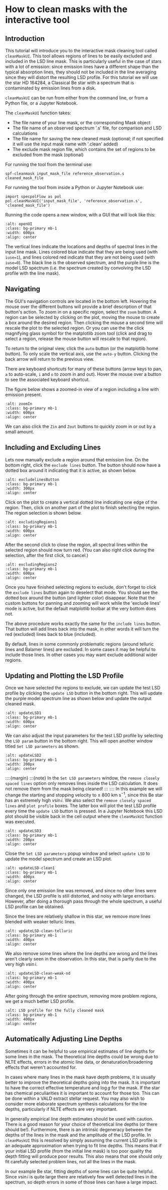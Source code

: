 # How to clean masks with the interactive tool

## Introduction

This tutorial will introduce you to the interactive mask cleaning tool called `cleanMaskUI`. This tool allows regions of lines to be easily excluded and included in the LSD line mask. This is particularly useful in the case of stars with a lot of emission: since emission lines have a different shape than the typical absorption lines, they should not be included in the line averaging since they will distort the resulting LSD profile. For this tutorial we will use the star HD 164284, a Classical Be star with a spectrum that is contaminated by emission lines from a disk. 

`cleanMaskUI` can be run from either from the command line, or from a Python file, or a Jupyter Notebook.

The `cleanMaskUI` function takes:
- The file name of your line mask, or the corresponding Mask object
- The file name of an observed spectrum '.s' file, for comparison and LSD calculations
- The file name for saving the new cleaned mask (optional; if not specified it will use the input mask name with '.clean' added)
- The exclude mask region file, which contains the set of regions to be excluded from the mask (optional)

For running the tool from the terminal use:
```
spf-cleanmask input_mask_file reference_observation.s cleaned_mask_file
```

For running the tool from inside a Python or Jupyter Notebook use:
```
import specpolFlow as pol
pol.cleanMaskUI('input_mask_file', 'reference_observation.s', 'cleaned_mask_file')
```

Running the code opens a new window, with a GUI that will look like this:
```{image} MaskUI_images/openUI.png
:alt: openUI
:class: bg-primary mb-1
:width: 600px
:align: center
```

The vertical lines indicate the locations and depths of spectral lines in the input line mask. Lines colored blue indicate that they are being used (with `iuse=1`), and lines colored red indicate that they are not being used (with `iuse=0`). The black line is the observed spectrum, and the purple line is the model LSD spectrum (i.e. the spectrum created by convolving the LSD profile with the line mask). 

## Navigating

The GUI's navigation controls are located in the bottom left. Hovering the mouse over the different buttons will provide a brief description of that button's action. To zoom in on a specific region, select the `zoom` button. 
A region can be selected by clicking on the plot, moving the mouse to create a box around the desired region. Then clicking the mouse a second time will rescale the plot to the selected region.
Or you can use the the click magnifying glass symbol for the matplotlib zoom tool (click and drag to select a region, release the mouse button will rescale to that region).

To return to the original view, click the `auto` button (or the matplotlib home button). To only scale the vertical axis, use the `auto-y` button. Clicking the back arrow will return to the previous view. 

There are keyboard shortcuts for many of these buttons (arrow keys to pan, `a` to auto-scale, `i` and `o` to zoom in and out). Hover the mouse over a button to see the associated keyboard shortcut.

The figure below shows a zoomed-in view of a region including a line with emission present. 

```{image} MaskUI_images/zoomIn.png
:alt: zoomIn
:class: bg-primary mb-1
:width: 600px
:align: center
```
We can also click the `Zin` and `Zout` buttons to quickly zoom in or out by a small amount. 

## Including and Excluding Lines

Lets now manually exclude a region around that emission line. On the bottom right, click the `exclude lines` button. The button should now have a dotted box around it indicating that it is active, as shown below. 

```{image} MaskUI_images/excludelinesButton.png
:alt: excludelinesButton
:class: bg-primary mb-1
:width: 300px
:align: center
```

Click on the plot to create a vertical dotted line indicating one edge of the region. Then, click on another part of the plot to finish selecting the region. The region selection is shown below.

```{image} MaskUI_images/excludingRegions1.png
:alt: excludingRegions1
:class: bg-primary mb-1
:width: 600px
:align: center
```

After the second click to close the region, all spectral lines within the selected region should now turn red. (You can also right click during the selection, after the first click, to cancel.)

```{image} MaskUI_images/excludingRegions2.png
:alt: excludingRegions2
:class: bg-primary mb-1
:width: 600px
:align: center
```

Once you have finished selecting regions to exclude, don't forget to click the `exclude lines` button again to deselect that mode. You should see the dotted box around the button (and lighter color) disappear.  Note that the custom buttons for panning and zooming will work while the 'exclude lines' mode is active, but the default matplotlib toolbar at the very bottom does not.

The above procedure works exactly the same for the `include lines` button. That button will add lines back into the mask, in other words it will turn the red (excluded) lines back to blue (included).  

By default, lines in some commonly problematic regions (around telluric lines and Balamer lines) are excluded.  In some cases it may be helpful to include those lines. In other cases you may want exclude additional wider regions.

## Updating and Plotting the LSD Profile

Once we have selected the regions to exclude, we can update the test LSD profile by clicking the `update LSD` button in the bottom right. This will update the purple model spectrum line as shown below and update the output cleaned mask. 

```{image} MaskUI_images/updateLSD1.png
:alt: updateLSD1
:class: bg-primary mb-1
:width: 600px
:align: center
```

We can also adjust the input parameters for the test LSD profile by selecting the `LSD param` button in the bottom right. This will open another window titled `Set LSD parameters` as shown. 

```{image} MaskUI_images/updateLSD2.png
:alt: updateLSD2
:class: bg-primary mb-1
:width: 200px
:align: center
```

::::{margin}
:::{note}
In the `Set LSD parameters` window, the `remove closely spaced lines` option only removes lines inside the LSD calculation. It does not remove them from the mask being cleaned!
:::
::::
In this example we will change the starting and stopping velocity to $\pm$ 800 km s$^{-1}$, since this Be star has an extremely high $v\sin i$.  We also select the `remove closely spaced lines` and `plot profile` boxes. The latter box will plot the test LSD profile every time the `update LSD` button is pressed. In a Jupyter Notebook this LSD plot should be visible back in the cell output where the `cleanMaskUI` function was executed.

```{image} MaskUI_images/updateLSD3.png
:alt: updateLSD3
:class: bg-primary mb-1
:width: 200px
:align: center
```

Close the `Set LSD parameters` popup window and select `update LSD` to update the model spectrum and create an LSD plot. 

```{image} MaskUI_images/updateLSD-clean1.png
:alt: updateLSD-clean1
:class: bg-primary mb-1
:width: 400px
:align: center
```

Since only one emission line was removed, and since no other lines were changed, the LSD profile is still distorted, and noisy with large errorbars. However, after doing a thorough pass through the whole spectrum, a useful LSD profile can be obtained. 

Since the lines are relatively shallow in this star, we remove more lines blended with weaker telluric lines.

```{image} MaskUI_images/updateLSD-clean-telluric.png
:alt: updateLSD-clean-telluric
:class: bg-primary mb-1
:width: 400px
:align: center
```

We also remove some lines where the line depths are wrong and the lines aren't clearly seen in the observation.  In this star, that is partly due to the very high $v\sin i$.

```{image} MaskUI_images/updateLSD-clean-weak-nd.png
:alt: updateLSD-clean-weak-nd
:class: bg-primary mb-1
:width: 400px
:align: center
```

After going through the entire spectrum, removing more problem regions, we get a much better LSD profile.

```{image} MaskUI_images/updateLSD-clean-full.png
:alt: LSD profile for the fully cleaned mask
:class: bg-primary mb-1
:width: 400px
:align: center
```

## Automatically Adjusting Line Depths 

Sometimes it can be helpful to use empirical estimates of line depths for some lines in the mask.  The theoretical line depths could be wrong due to NLTE effects, errors in the atomic line data, or denaturation/broadening effects that weren't accounted for.  

In cases where many lines in the mask have depth problems, it is usually better to improve the theoretical depths going into the mask.  It is important to have the correct effective temperature and $\log g$ for the mask.  If the star has chemical peculiarities it is important to account for those too.  This can be done within a VALD extract stellar request.  You may also wish to consider more elaborate spectrum synthesis calculations for the line depths, particularly if NLTE effects are very important.

In generally empirical line depth estimates should be used with caution. There is a good reason for your choice of theoretical line depths (or there should be!).  Furthermore, there is an intrinsic degeneracy between the depths of the lines in the mask and the amplitude of the LSD profile.  In `cleanMaskUI` this is resolved by simply assuming the current LSD profile is an adequate approximation when trying to fit line depths.  This means that if your initial LSD profile (from the initial line mask) is too poor quality the depth fitting will produce poor results.  This also means that one should only fit carefully selected problem lines, not all the lines in the mask.

In our example Be star, fitting depths of some lines can be quite helpful.  Since $v\sin i$ is quite large there are relatively few well detected lines in the spectrum, so depth errors in some of those lines can have a large impact.

